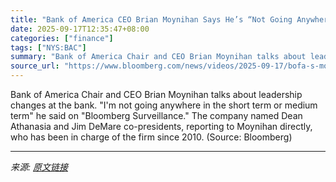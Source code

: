 ```yaml
---
title: "Bank of America CEO Brian Moynihan Says He’s “Not Going Anywhere”"
date: 2025-09-17T12:35:47+08:00
categories: ["finance"]
tags: ["NYS:BAC"]
summary: "Bank of America Chair and CEO Brian Moynihan talks about leadership changes at the bank. \"I'm not going anywhere in the short term or medium term\" he said on \"Bloomberg Surveillance.\" The company name"
source_url: "https://www.bloomberg.com/news/videos/2025-09-17/bofa-s-moynihan-says-i-m-not-going-anywhere"
---
```


Bank of America Chair and CEO Brian Moynihan talks about leadership changes at the bank. "I'm not going anywhere in the short term or medium term" he said on "Bloomberg Surveillance." The company named Dean Athanasia and Jim DeMare co-presidents, reporting to Moynihan directly, who has been in charge of the firm since 2010. (Source: Bloomberg)

---

*来源: [原文链接](https://www.bloomberg.com/news/videos/2025-09-17/bofa-s-moynihan-says-i-m-not-going-anywhere)*
